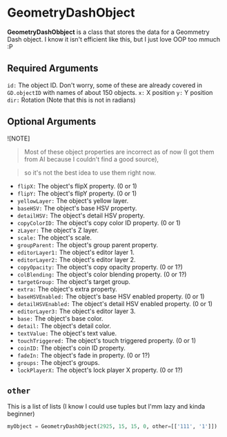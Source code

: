 # GeometryDashObject

**GeometryDashObbject** is a class that stores the data for a Geommetry Dash object.
I know it isn't efficient like this, but I just love OOP too mmuch :P

## Required Arguments
`id:` The object ID. Don't worry, some of these are already covered in `GD.objectID` with names of about 150 objects.
`x:` X position
`y:` Y position
`dir:` Rotation (Note that this is not in radians)

## Optional Arguments
![NOTE]
> Most of these object properties are incorrect as of now (I got them from AI because I couldn't find a good source),

> so it's not the best idea to use them right now.
- `flipX:` The object's flipX property. (0 or 1)
- `flipY:` The object's flipY property. (0 or 1)
- `yellowLayer:` The object's yellow layer.
- `baseHSV:` The object's base HSV property.
- `detailHSV:` The object's detail HSV property.
- `copyColorID:` The object's copy color ID property. (0 or 1)
- `zLayer:` The object's Z layer.
- `scale:` The object's scale.
- `groupParent:` The object's group parent property.
- `editorLayer1:` The object's editor layer 1.
- `editorLayer2:` The object's editor layer 2.
- `copyOpacity:` The object's copy opacity property. (0 or 1?)
- `colBlending:` The object's color blending property. (0 or 1?)
- `targetGroup:` The object's target group.
- `extra:` The object's extra property.
- `baseHSVEnabled:` The object's base HSV enabled property. (0 or 1)
- `detailHSVEnabled:` The object's detail HSV enabled property. (0 or 1)
- `editorLayer3:` The object's editor layer 3.
- `base:` The object's base color.
- `detail:` The object's detail color.
- `textValue:` The object's text value.
- `touchTriggered:` The object's touch triggered property. (0 or 1)
- `coinID:` The object's coin ID property.
- `fadeIn:` The object's fade in property. (0 or 1?)
- `groups:` The object's groups.
- `lockPlayerX:` The object's lock player X property. (0 or 1?)

## `other`
This is a list of lists (I know I could use tuples but I'mm lazy and kinda beginner)
```python
myObject = GeometryDashObject(2925, 15, 15, 0, other=[['111', '1']])
```